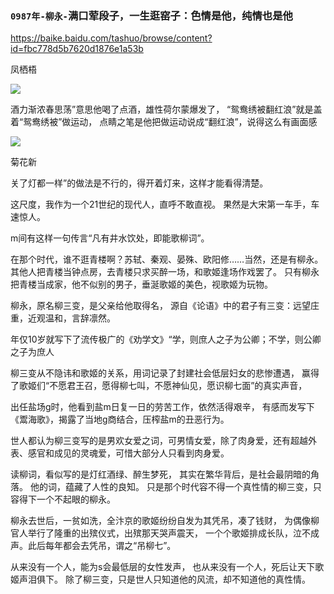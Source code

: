 ### `0987年-柳永-`满口荤段子，一生逛窑子：色情是他，纯情也是他
<https://baike.baidu.com/tashuo/browse/content?id=fbc778d5b7620d1876e1a53b>

凤栖梧

![](https://bkimg.cdn.bcebos.com/pic/d0c8a786c9177f3e6709c303e9852cc79f3df8dcf821)

酒力渐浓春思荡”意思他喝了点酒，雄性荷尔蒙爆发了，
“鸳鸯绣被翻红浪”就是盖着“鸳鸯绣被”做运动，
点睛之笔是他把做运动说成“翻红浪”，说得这么有画面感

![](https://bkimg.cdn.bcebos.com/pic/9f510fb30f2442a7d933feab4809ba4bd11373f0a421)

菊花新

关了灯都一样”的做法是不行的，得开着灯来，这样才能看得清楚。

这尺度，我作为一个21世纪的现代人，直呼不敢直视。
果然是大宋第一车手，车速惊人。

m间有这样一句传言“凡有井水饮处，即能歌柳词”。

在那个时代，谁不逛青楼啊？苏轼、秦观、晏殊、欧阳修……当然，还是有柳永。
其他人把青楼当钟点房，去青楼只求买醉一场，和歌姬逢场作戏罢了。
只有柳永把青楼当成家，他不似别的男子，垂涎歌姬的美色，视歌姬为玩物。

柳永，原名柳三变，是父亲给他取得名，
源自《论语》中的君子有三变：远望庄重，近观温和，言辞凛然。

年仅10岁就写下了流传极广的《劝学文》“学，则庶人之子为公卿；不学，则公卿之子为庶人

柳三变从不隐讳和歌姬的关系，用词记录了封建社会低层妇女的悲惨遭遇，
赢得了歌姬们“不愿君王召，愿得柳七叫，不愿神仙见，愿识柳七面”的真实声音，

出任盐场g时，他看到盐m日复一日的劳苦工作，依然活得艰辛，
有感而发写下《鬻海歌》，揭露了当地g商结合，压榨盐m的丑恶行为。

世人都认为柳三变写的是男欢女爱之词，可男情女爱，除了肉身爱，还有超越外表、感官和成见的灵魂爱，可惜大部分人只看到肉身爱。

读柳词，看似写的是灯红酒绿、醉生梦死，
其实在繁华背后，是社会最阴暗的角落。
他的词，蕴藏了人性的良知。
只是那个时代容不得一个真性情的柳三变，只容得下一个不起眼的柳永。

柳永去世后，一贫如洗，全汴京的歌姬纷纷自发为其凭吊，凑了钱财， 为偶像柳官人举行了隆重的出殡仪式，出殡那天哭声震天， 一个个歌姬排成长队，泣不成声。此后每年都会去凭吊，谓之“吊柳七”。

从来没有一个人，能为s会最低层的女性发声，
也从来没有一个人，死后让天下歌姬声泪俱下。
除了柳三变，只是世人只知道他的风流，却不知道他的真性情。
